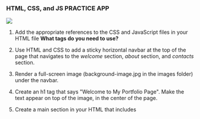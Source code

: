 ### HTML, CSS, and JS PRACTICE APP
![](./images/website-gif.gif)

1. Add the appropriate references to the CSS and JavaScript files in your HTML file
    **What tags do you need to use?**

2. Use HTML and CSS to add a sticky horizontal navbar at the top of the page that navigates to the *welcome* section, *about* section, and *contacts* section.

3. Render a full-screen image (background-image.jpg in the images folder) under the navbar.

4. Create an h1 tag that says "Welcome to My Portfolio Page". Make the text appear on top of the image, in the center of the page.

5. Create a main section in your HTML that includes
